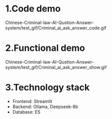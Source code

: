 # 1.Code demo
Chinese-Criminal-law-AI-Qustion-Answer-system/test_gif/Criminal_ai_ask_answer_code.gif
# 2.Functional demo
Chinese-Criminal-law-AI-Qustion-Answer-system/test_gif/Criminal_ai_ask_answer_show.gif
# 3.Technology stack
- Frontend: Streamlit
- Backend: Ollama, Deepseek-8b
- Database: ES

